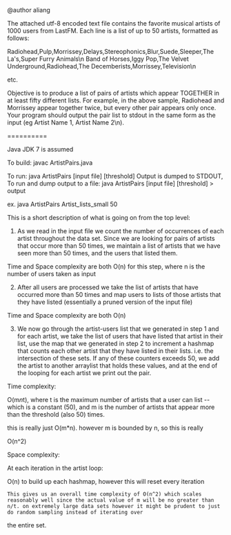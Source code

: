 @author aliang

The attached utf-8 encoded text file contains the favorite musical artists of 1000 users from LastFM. Each line is a list of up to 50 artists, formatted as follows:

 

Radiohead,Pulp,Morrissey,Delays,Stereophonics,Blur,Suede,Sleeper,The La's,Super Furry Animals\n Band of Horses,Iggy Pop,The Velvet Underground,Radiohead,The Decemberists,Morrissey,Television\n

etc.

 

Objective is to produce a list of pairs of artists which appear TOGETHER in at least fifty different lists. For example, in the above sample, Radiohead and Morrissey appear together twice, but every other pair appears only once. Your program should output the pair list to stdout in the same form as the input (eg Artist Name 1, Artist Name 2\n).

==========

Java JDK 7 is assumed 

To build: javac ArtistPairs.java

To run: java ArtistPairs [input file] [threshold]
Output is dumped to STDOUT,
To run and dump output to a file: java ArtistPairs [input file] [threshold] > output

ex. java ArtistPairs Artist_lists_small 50


This is a short description of what is going on from the top level:
 
1) As we read in the input file we count the number of occurrences of each artist throughout the data set.
Since we are looking for pairs of artists that occur more than 50 times, we maintain a list of artists that
we have seen more than 50 times, and the users that listed them.

Time and Space complexity are both O(n) for this step, where n is the number of users taken as input

2) After all users are processed we take the list of artists that have occurred more than 50 times and map users
to lists of those artists that they have listed (essentially a pruned version of the input file) 
 
Time and Space complexity are both O(n)

3) We now go through the artist-users list that we generated in step 1 and for each artist, we take the list of users
that have listed that artist in their list, use the map that we generated in step 2 to increment a hashmap that counts 
each other artist that they have listed in their lists. i.e. the intersection of these sets. If any of these counters
exceeds 50, we add the artist to another arraylist that holds these values, and at the end of the looping for each artist
we print out the pair.
    
Time complexity: 

O(m*n*t), where t is the maximum number of artists that a user can list -- which is a constant (50), and m 
is the number of artists that appear more than the threshold (also 50) times.

this is really just 
O(m*n). however m is bounded by n, so this is really

O(n^2)

Space complexity:

  At each iteration in the artist loop:
 
  O(n) to build up each hashmap, however this will reset every iteration

 	This gives us an overall time complexity of O(n^2) which scales reasonably well since the actual value of m will be no greater than
 	n/t. on extremely large data sets however it might be prudent to just do random sampling instead of iterating over
  the entire set.
  
